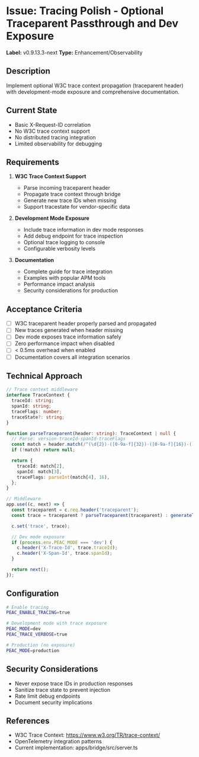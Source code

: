 # Issue: Tracing Polish - Optional Traceparent Passthrough and Dev Exposure

**Label:** v0.9.13.3-next
**Type:** Enhancement/Observability

## Description

Implement optional W3C trace context propagation (traceparent header) with development-mode exposure and comprehensive documentation.

## Current State

- Basic X-Request-ID correlation
- No W3C trace context support
- No distributed tracing integration
- Limited observability for debugging

## Requirements

1. **W3C Trace Context Support**
   - Parse incoming traceparent header
   - Propagate trace context through bridge
   - Generate new trace IDs when missing
   - Support tracestate for vendor-specific data

2. **Development Mode Exposure**
   - Include trace information in dev mode responses
   - Add debug endpoint for trace inspection
   - Optional trace logging to console
   - Configurable verbosity levels

3. **Documentation**
   - Complete guide for trace integration
   - Examples with popular APM tools
   - Performance impact analysis
   - Security considerations for production

## Acceptance Criteria

- [ ] W3C traceparent header properly parsed and propagated
- [ ] New traces generated when header missing
- [ ] Dev mode exposes trace information safely
- [ ] Zero performance impact when disabled
- [ ] < 0.5ms overhead when enabled
- [ ] Documentation covers all integration scenarios

## Technical Approach

```typescript
// Trace context middleware
interface TraceContext {
  traceId: string;
  spanId: string;
  traceFlags: number;
  traceState?: string;
}

function parseTraceparent(header: string): TraceContext | null {
  // Parse: version-traceId-spanId-traceFlags
  const match = header.match(/^(\d{2})-([0-9a-f]{32})-([0-9a-f]{16})-([0-9a-f]{2})$/);
  if (!match) return null;

  return {
    traceId: match[2],
    spanId: match[3],
    traceFlags: parseInt(match[4], 16),
  };
}

// Middleware
app.use((c, next) => {
  const traceparent = c.req.header('traceparent');
  const trace = traceparent ? parseTraceparent(traceparent) : generateTrace();

  c.set('trace', trace);

  // Dev mode exposure
  if (process.env.PEAC_MODE === 'dev') {
    c.header('X-Trace-Id', trace.traceId);
    c.header('X-Span-Id', trace.spanId);
  }

  return next();
});
```

## Configuration

```bash
# Enable tracing
PEAC_ENABLE_TRACING=true

# Development mode with trace exposure
PEAC_MODE=dev
PEAC_TRACE_VERBOSE=true

# Production (no exposure)
PEAC_MODE=production
```

## Security Considerations

- Never expose trace IDs in production responses
- Sanitize trace state to prevent injection
- Rate limit debug endpoints
- Document security implications

## References

- W3C Trace Context: https://www.w3.org/TR/trace-context/
- OpenTelemetry integration patterns
- Current implementation: apps/bridge/src/server.ts
